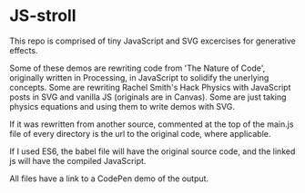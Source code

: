 # JS-stroll

This repo is comprised of tiny JavaScript and SVG excercises for generative effects. 

Some of these demos are rewriting code from 'The Nature of Code', originally written in Processing, in JavaScript to solidify the unerlying concepts. Some are rewriting Rachel Smith's Hack Physics with JavaScript posts in SVG and vanilla JS (originals are in Canvas). Some are just taking physics equations and using them to write demos with SVG.

If it was rewritten from another source, commented at the top of the main.js file of every directory is the url to the original code, where applicable. 

If I used ES6, the babel file will have the original source code, and the linked js will have the compiled JavaScript.

All files have a link to a CodePen demo of the output.